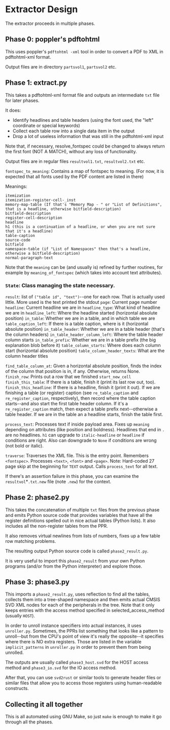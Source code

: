 # Extractor Design

The extractor proceeds in multiple phases.

## Phase 0: poppler's pdftohtml

This uses poppler's `pdftohtml -xml` tool in order to convert a PDF to XML in pdftohtml-xml format.

Output files are in directory `partsvol1`, `partsvol2` etc.

## Phase 1: extract.py

This takes a pdftohtml-xml format file and outputs an intermediate `txt` file for later phases.

It does:

* Identify headlines and table headers (using the font used, the "left" coordinate or special keywords)
* Collect each table row into a single data item in the output
* Drop a lot of useless information that was still in the pdftohtml-xml input

Note that, if necessary, resolve_fontspec could be changed to always return the first font (NOT A MATCH), without any loss of functionality.

Output files are in regular files `resultvol1.txt`, `resultvol2.txt` etc.

`fontspec_to_meaning`: Contains a map of fontspec to meaning.  (For now, it is expected that all fonts used by the PDF content are listed in there)

Meanings:

    itemization
    itemization-register-cell-_inst
    memory-map-table (If that's "Memory Map - " or "List of Definitions", that is a headline, otherwise bitfield-description)
    bitfield-description
    register-cell-description
    headline
    h1 (this is a continuation of a headline, or when you are not sure that it's a headline)
    table-caption
    source-code
    bitfield
    namespace-table (if "List of Namespaces" then that's a headline, otherwise a bitfield-description)
    normal-paragraph-text

Note that the `meaning` can be (and usually is) refined by further routines, for example by `meaning_of_fontspec` (which takes into account text attributes).

### `State`: Class managing the state necessary.

`result`: list of `("table id", "text")`--one for each row.  That is actually used little.  More used is the text printed the stdout
`page`: Current page number
`headline`: Current headline we are in
`headline_type`: What kind of headline we are in
`headline_left`: Where the headline started (horizontal absolute position)
`in_table`: Whether we are in a table, and in which table we are
`table_caption_left`: If there is a table caption, where is it (horizontal absolute position)
`in_table_header`: Whether we are in a table header (that's the column headers)
`in_table_header_column_left`: Where the table header column starts
`in_table_prefix`: Whether we are in a table prefix (the big explanation blob before it)
`table_column_starts`: Where does each column start (horizontal absolute position)
`table_column_header_texts`: What are the column header titles

`find_table_column_at`: Given a horizontal absolute position, finds the index of the column that position is in, if any.  Otherwise, returns None.
`finish_row`: Prints out a row that we finished
`start_new_cell`
`finish_this_table`: If there is a table, finish it (print its last row out, too).
`finish_this_headline`: If there is a headline, finish it (print it out).  If we are finishing a table (or register) caption (see `re_table_caption` and `re_register_caption`, respectively), then record where the table caption starts--and also start the first table header column.  If it's a `re_register_caption` match, then expect a table prefix next--otherwise a table header.  If we are in the table an a headline starts, finish the table first.

`process_text`: Processes text if inside payload area.  Fixes up `meaning` depending on attributes (like position and boldness).  Headlines that end in `.` are no headlines.  `h1` can upgrade to `italic-headline` or `headline` if conditions are right.  Also can downgrade to `None` if conditions are wrong (not bold or italic).

`traverse`: Traverses the XML file.  This is the entry point.  Remembers `<fontspec>`.  Processes `<text>`, `<font>` and `<page>`.  Note: Hard-coded 27 page skip at the beginning for `TEXT` output.  Calls `process_text` for all text.

If there's an assertion failure in this phase, you can examine the `resultvol`*`.txt.new` file (note `.new`) for the context.

## Phase 2: phase2.py

This takes the concatenation of multiple `txt` files from the previous phase and emits Python source code that provides variables that have all the register definitions spelled out in nice actual tables (Python lists).  It also includes all the non-register tables from the PPR.

It also removes virtual newlines from lists of numbers, fixes up a few table row matching problems.

The resulting output Python source code is called `phase2_result.py`.

It is very useful to import this `phase2_result` from your own Python programs (and/or from the Python interpreter) and explore those.

## Phase 3: phase3.py

This imports a `phase2_result.py`, uses reflection to find all the tables, collects them into a tree-shaped namespace and then emits actual CMSIS SVD XML nodes for each of the peripherals in the tree.  Note that it only keeps entries with the access method specified in selected_access_method (usually `HOST`).

In order to unroll instance specifiers into actual instances, it uses `unroller.py`.  Sometimes, the PPRs list something that looks like a pattern to unroll--but from the CPU's point of view it's really the opposite--it specifies where there is NO extra registers.  Those are listed in the variable `implicit_patterns` in `unroller.py` in order to prevent them from being unrolled.

The outputs are usually called `phase3_host.svd` for the HOST access method and `phase3_io.svd` for the IO access method.

After that, you can use `svd2rust` or similar tools to generate header files or similar files that allow you to access those registers using human-readable constructs.

## Collecting it all together

This is all automated using GNU Make, so just `make` is enough to make it go through all the phases.
